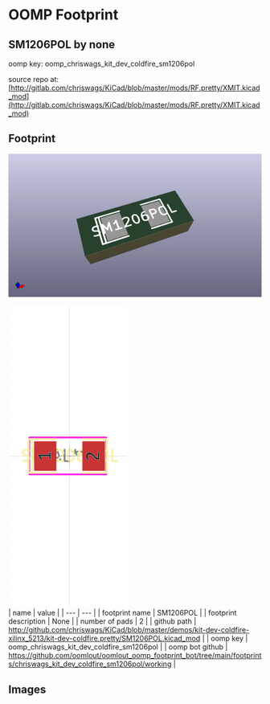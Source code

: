 # OOMP Footprint  
## SM1206POL  by none  
  
oomp key: oomp_chriswags_kit_dev_coldfire_sm1206pol  
  
source repo at: [http://gitlab.com/chriswags/KiCad/blob/master/mods/RF.pretty/XMIT.kicad_mod](http://gitlab.com/chriswags/KiCad/blob/master/mods/RF.pretty/XMIT.kicad_mod)  
## Footprint  
  
[![working_kicad_pcb_3d.png](working_kicad_pcb_3d_600.png)](working_kicad_pcb_3d.png)  
  
[![working.png](working_600.png)](working.png)  
| name | value | 
| --- | --- | 
| footprint name | SM1206POL | 
| footprint description | None | 
| number of pads | 2 | 
| github path | http://github.com/chriswags/KiCad/blob/master/demos/kit-dev-coldfire-xilinx_5213/kit-dev-coldfire.pretty/SM1206POL.kicad_mod | 
| oomp key | oomp_chriswags_kit_dev_coldfire_sm1206pol | 
| oomp bot github | https://github.com/oomlout/oomlout_oomp_footprint_bot/tree/main/footprints/chriswags_kit_dev_coldfire_sm1206pol/working | 
## Images  
